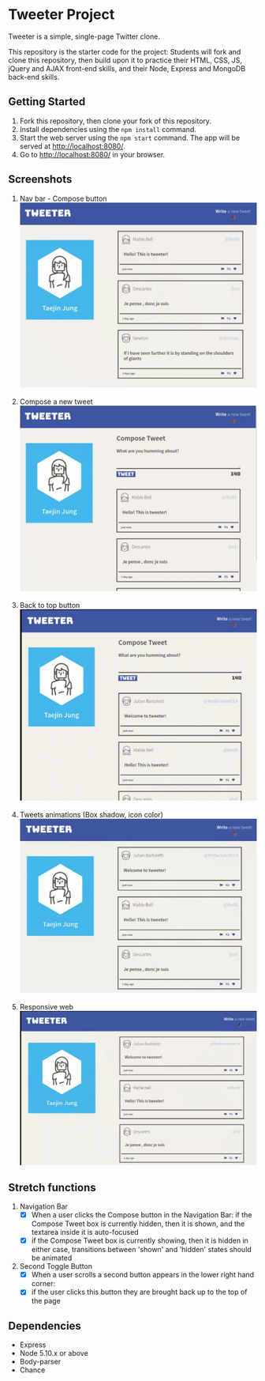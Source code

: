 # Tweeter Project

Tweeter is a simple, single-page Twitter clone.

This repository is the starter code for the project: Students will fork and clone this repository, then build upon it to practice their HTML, CSS, JS, jQuery and AJAX front-end skills, and their Node, Express and MongoDB back-end skills.

## Getting Started

1. Fork this repository, then clone your fork of this repository.
2. Install dependencies using the `npm install` command.
3. Start the web server using the `npm start` command. The app will be served at <http://localhost:8080/>.
4. Go to <http://localhost:8080/> in your browser.

## Screenshots

1. Nav bar - Compose button
!["Compose button"](https://github.com/taejin5314/tweeter/blob/master/docs/compose-button.gif)
<br><br>
2. Compose a new tweet
!["Compose new tweet"](https://github.com/taejin5314/tweeter/blob/master/docs/compose-tweet.gif)
<br><br>
3. Back to top button
!["Back to top button"](https://github.com/taejin5314/tweeter/blob/master/docs/backtop-button.gif)
<br><br>
4. Tweets animations (Box shadow, icon color)
!["Tweets animation"](https://github.com/taejin5314/tweeter/blob/master/docs/tweets-animation.gif)
<br><br>
5. Responsive web
!["Responsive web"](https://github.com/taejin5314/tweeter/blob/master/docs/responsive.gif)

## Stretch functions

1. Navigation Bar
    - [x] When a user clicks the Compose button in the Navigation Bar:
if the Compose Tweet box is currently hidden, then it is shown, and the textarea inside it is auto-focused
    - [x] if the Compose Tweet box is currently showing, then it is hidden
in either case, transitions between 'shown' and 'hidden' states should be animated
2. Second Toggle Button
    - [x] When a user scrolls a second button appears in the lower right hand corner:
    - [x] if the user clicks this button they are brought back up to the top of the page

## Dependencies

- Express
- Node 5.10.x or above
- Body-parser
- Chance